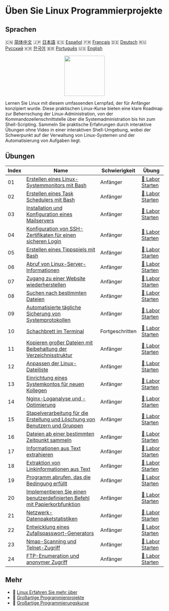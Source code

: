# Üben Sie Linux Programmierprojekte

## Sprachen

🇨🇳 [简体中文](README_zh.md) 🇯🇵 [日本語](README_ja.md) 🇪🇸 [Español](README_es.md) 🇫🇷 [Français](README_fr.md) 🇩🇪 [Deutsch](README_de.md) 🇷🇺 [Русский](README_ru.md) 🇰🇷 [한국어](README_ko.md) 🇧🇷 [Português](README_pt.md) 🇺🇸 [English](README.md) 

<div align="center">
<img width="128px" src="https://file.labex.io/path/k5LXo5b82pJm.png">
</div>

Lernen Sie Linux mit diesem umfassenden Lernpfad, der für Anfänger konzipiert wurde. Diese praktischen Linux-Kurse bieten eine klare Roadmap zur Beherrschung der Linux-Administration, von der Kommandozeilenschnittstelle über die Systemadministration bis hin zum Shell-Scripting. Sammeln Sie praktische Erfahrungen durch interaktive Übungen ohne Video in einer interaktiven Shell-Umgebung, wobei der Schwerpunkt auf der Verwaltung von Linux-Systemen und der Automatisierung von Aufgaben liegt.

## Übungen

|   Index | Name                                                                                                                                                               | Schwierigkeit   | Übung                                                                                                  |
|---------|--------------------------------------------------------------------------------------------------------------------------------------------------------------------|-----------------|--------------------------------------------------------------------------------------------------------|
|      01 | [Erstellen eines Linux-Systemmonitors mit Bash](https://labex.io/de/courses/project-build-a-linux-system-monitor-using-bash)                                       | Anfänger        | [🚀 Labor Starten](https://labex.io/de/courses/project-build-a-linux-system-monitor-using-bash)        |
|      02 | [Erstellen eines Task Schedulers mit Bash](https://labex.io/de/courses/project-build-a-task-scheduler-using-bash)                                                  | Anfänger        | [🚀 Labor Starten](https://labex.io/de/courses/project-build-a-task-scheduler-using-bash)              |
|      03 | [Installation und Konfiguration eines Mailservers](https://labex.io/de/courses/project-installing-and-configuring-a-mail-server)                                   | Anfänger        | [🚀 Labor Starten](https://labex.io/de/courses/project-installing-and-configuring-a-mail-server)       |
|      04 | [Konfiguration von SSH-Zertifikaten für einen sicheren Login](https://labex.io/de/courses/project-certificate-configuration)                                       | Anfänger        | [🚀 Labor Starten](https://labex.io/de/courses/project-certificate-configuration)                      |
|      05 | [Erstellen eines Tippspiels mit Bash](https://labex.io/de/courses/project-creating-a-typing-game-using-bash)                                                       | Anfänger        | [🚀 Labor Starten](https://labex.io/de/courses/project-creating-a-typing-game-using-bash)              |
|      06 | [Abruf von Linux-Server-Informationen](https://labex.io/de/courses/project-get-system-information)                                                                 | Anfänger        | [🚀 Labor Starten](https://labex.io/de/courses/project-get-system-information)                         |
|      07 | [Zugang zu einer Website wiederherstellen](https://labex.io/de/courses/project-restore-access-to-website)                                                          | Anfänger        | [🚀 Labor Starten](https://labex.io/de/courses/project-restore-access-to-website)                      |
|      08 | [Suchen nach bestimmten Dateien](https://labex.io/de/courses/project-searching-for-specific-files)                                                                 | Anfänger        | [🚀 Labor Starten](https://labex.io/de/courses/project-searching-for-specific-files)                   |
|      09 | [Automatisierte tägliche Sicherung von Systemprotokollen](https://labex.io/de/courses/project-log-backup)                                                          | Anfänger        | [🚀 Labor Starten](https://labex.io/de/courses/project-log-backup)                                     |
|      10 | [Schachbrett im Terminal](https://labex.io/de/courses/project-chess-board-in-terminal)                                                                             | Fortgeschritten | [🚀 Labor Starten](https://labex.io/de/courses/project-chess-board-in-terminal)                        |
|      11 | [Kopieren großer Dateien mit Beibehaltung der Verzeichnisstruktur](https://labex.io/de/courses/project-copy-specified-files)                                       | Anfänger        | [🚀 Labor Starten](https://labex.io/de/courses/project-copy-specified-files)                           |
|      12 | [Anpassen der Linux-Dateiliste](https://labex.io/de/courses/project-directory-size)                                                                                | Anfänger        | [🚀 Labor Starten](https://labex.io/de/courses/project-directory-size)                                 |
|      13 | [Einrichtung eines Systemkontos für neuen Kollegen](https://labex.io/de/courses/project-new-colleague-system-account-setup)                                        | Anfänger        | [🚀 Labor Starten](https://labex.io/de/courses/project-new-colleague-system-account-setup)             |
|      14 | [Nginx-Loganalyse und -Optimierung](https://labex.io/de/courses/project-log-analysis)                                                                              | Anfänger        | [🚀 Labor Starten](https://labex.io/de/courses/project-log-analysis)                                   |
|      15 | [Stapelverarbeitung für die Erstellung und Löschung von Benutzern und Gruppen](https://labex.io/de/courses/project-bulk-creation-and-deletion-of-users-and-groups) | Anfänger        | [🚀 Labor Starten](https://labex.io/de/courses/project-bulk-creation-and-deletion-of-users-and-groups) |
|      16 | [Dateien ab einer bestimmten Zeitpunkt sammeln](https://labex.io/de/courses/project-collect-files-from-specified-time)                                             | Anfänger        | [🚀 Labor Starten](https://labex.io/de/courses/project-collect-files-from-specified-time)              |
|      17 | [Informationen aus Text extrahieren](https://labex.io/de/courses/project-extracting-information-from-text)                                                         | Anfänger        | [🚀 Labor Starten](https://labex.io/de/courses/project-extracting-information-from-text)               |
|      18 | [Extraktion von Linkinformationen aus Text](https://labex.io/de/courses/project-extracting-link-information-from-text)                                             | Anfänger        | [🚀 Labor Starten](https://labex.io/de/courses/project-extracting-link-information-from-text)          |
|      19 | [Programm abrufen, das die Bedingung erfüllt](https://labex.io/de/courses/project-get-program-that-satisfies-the-condition)                                        | Anfänger        | [🚀 Labor Starten](https://labex.io/de/courses/project-get-program-that-satisfies-the-condition)       |
|      20 | [Implementieren Sie einen benutzerdefinierten Befehl mit Papierkorbfunktion](https://labex.io/de/courses/project-avoid-accidental-deletion)                        | Anfänger        | [🚀 Labor Starten](https://labex.io/de/courses/project-avoid-accidental-deletion)                      |
|      21 | [Netzwerk-Datenpaketstatistiken](https://labex.io/de/courses/project-network-data-packet-statistics)                                                               | Anfänger        | [🚀 Labor Starten](https://labex.io/de/courses/project-network-data-packet-statistics)                 |
|      22 | [Entwicklung eines Zufallspasswort-Generators](https://labex.io/de/courses/project-password-generator)                                                             | Anfänger        | [🚀 Labor Starten](https://labex.io/de/courses/project-password-generator)                             |
|      23 | [Nmap-Scanning und Telnet-Zugriff](https://labex.io/de/courses/project-nmap-port-scanning-and-telnet-access)                                                       | Anfänger        | [🚀 Labor Starten](https://labex.io/de/courses/project-nmap-port-scanning-and-telnet-access)           |
|      24 | [FTP-Enumeration und anonymer Zugriff](https://labex.io/de/courses/project-ftp-enumeration-and-anonymous-access)                                                   | Anfänger        | [🚀 Labor Starten](https://labex.io/de/courses/project-ftp-enumeration-and-anonymous-access)           |

## Mehr

- 🔗 [Linux Erfahren Sie mehr über](https://labex.io/de/skilltrees/linux)
- 🔗 [Großartige Programmierprojekte](https://github.com/labex-labs/awesome-programming-projects)
- 🔗 [Großartige Programmierungskurse](https://github.com/labex-labs/awesome-programming-courses)


